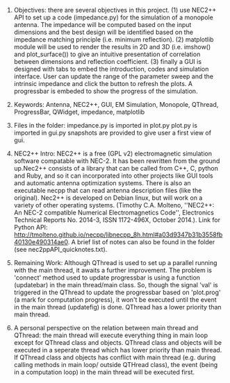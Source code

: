1. Objectives: there are several objectives in this project. (1) use NEC2++ API to set up a code (impedance.py) for the simulation of a monopole antenna. The impedance will be computed based on the input dimensions and the best design will be identified based on the impedance matching principle (i.e. minimum reflection). (2) matplotlib module will be used to render the results in 2D and 3D (i.e. imshow() and plot_surface()) to give an intuitive presentation of correlation between dimensions and reflection coefficient. (3) finally a GUI is designed with tabs to embed the introduction, codes and simulation interface. User can update the range of the parameter sweep and the intrinsic impedance and click the button to refresh the plots. A progressbar is embeded to show the progress of the simulation. 

2. Keywords: Antenna, NEC2++, GUI, EM Simulation, Monopole, QThread, ProgressBar, QWidget, impedance, matplotlib

3. Files in the folder: 
        impedance.py is imported in plot.py
        plot.py is imported in gui.py
        snapshots are provided to give user a first view of gui. 

4. NEC2++ Intro: NEC2++ is a free (GPL v2) electromagnetic simulation software compatable with NEC-2. It has been rewritten from the ground up.Nec2++ consists of a library that can be called from C++, C, python and Ruby, and so it can incorporated into other projects like GUI tools and automatic antenna optimization systems. There is also an executable necpp that can read antenna description files (like the original). Nec2++ is developed on Debian linux, but will work on a variety of other operating systems. (Timothy C.A. Molteno, ''NEC2++: An NEC-2 compatible Numerical Electromagnetics Code'', Electronics Technical Reports No. 2014-3, ISSN 1172-496X, October 2014.). Link for Python API: http://tmolteno.github.io/necpp/libnecpp_8h.html#a03d9347b31b3558fb40130e490314ae0. A brief list of notes can also be found in the folder (see nec2ppAPI_quicknotes.txt).

5. Remaining Work: Although QThread is used to set up a parallel running with the main thread, it awaits a further improvement. The problem is 'connect' method used to update progressbar is using a function (updatebar) in the main thread/main class. So, though the signal 'val' is triggered in the QThread to update the progressbar based on 'plot.prog' (a mark for computation progress), it won't be executed until the event in the main thread (updatefig) is done. QThread has a lower priority than main thread. 

6. A personal perspective on the relation between main thread and QThread: the main thread will execute everything thing in main loop except for QThread class and objects. QThread class and objects will be executed in a seperate thread which has lower priority than main thread. If QThread class and objects has conflict with main thread (e.g. during calling methods in main loop/ outside QTHread class), the event (being in a computation loop) in the main thread will be executed first. 
 
